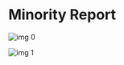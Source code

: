 # Minority Report

![img 0](https://i.imgur.com/v1KAQbm.jpg)

![img 1](https://i.imgur.com/kBNsibF.png)

